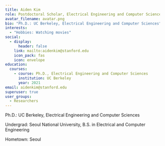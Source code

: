 ```yaml
---
title: Aiden Kim
role: Postdoctoral Scholar, Electrical Engineering and Computer Sciences
avatar_filename: avatar.png
bio: "Ph.D.: UC Berkeley, Electrical Engineering and Computer Sciences"
interests:
  - "Hobbies: Watching movies"
social:
  - display:
      header: false
    link: mailto:aidenkim@stanford.edu
    icon_pack: fas
    icon: envelope
education:
  courses:
    - course: Ph.D., Electrical Engineering and Computer Sciences
      institution: UC Berkeley
      year: 2021
email: aidenkim@stanford.edu
superuser: true
user_groups:
  - Researchers
---
```

Ph.D.: UC Berkeley, Electrical Engineering and Computer Sciences

Undergrad: Seoul National University, B.S. in Electrical and Computer Engineering

Hometown: Seoul